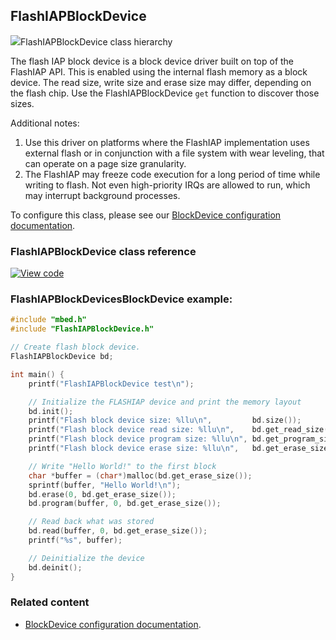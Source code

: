 ## FlashIAPBlockDevice

<span class="images">![](https://os.mbed.com/docs/v5.10/mbed-os-api-doxy/class_flash_i_a_p_block_device.png)<span>FlashIAPBlockDevice class hierarchy</span></span>

The flash IAP block device is a block device driver built on top of the FlashIAP API. This is enabled using the internal flash memory as a block device. The read size, write size and erase size may differ, depending on the flash chip. Use the FlashIAPBlockDevice `get` function to discover those sizes.

Additional notes:

1. Use this driver on platforms where the FlashIAP implementation uses external flash or in conjunction with a file system with wear leveling, that can operate on a page size granularity.
1. The FlashIAP may freeze code execution for a long period of time while writing to flash. Not even high-priority IRQs are allowed to run, which may interrupt background processes.

To configure this class, please see our [BlockDevice configuration documentation](/docs/v5.10/reference/configuration-storage.html#blockdevice-default-configuration).

### FlashIAPBlockDevice class reference

[![View code](https://www.mbed.com/embed/?type=library)](https://os.mbed.com/docs/v5.10/mbed-os-api-doxy/class_flash_i_a_p_block_device.html)

### FlashIAPBlockDevicesBlockDevice example:

``` cpp
#include "mbed.h"
#include "FlashIAPBlockDevice.h"

// Create flash block device.
FlashIAPBlockDevice bd;

int main() {
    printf("FlashIAPBlockDevice test\n");

    // Initialize the FLASHIAP device and print the memory layout
    bd.init();
    printf("Flash block device size: %llu\n",         bd.size());
    printf("Flash block device read size: %llu\n",    bd.get_read_size());
    printf("Flash block device program size: %llu\n", bd.get_program_size());
    printf("Flash block device erase size: %llu\n",   bd.get_erase_size());

    // Write "Hello World!" to the first block
    char *buffer = (char*)malloc(bd.get_erase_size());
    sprintf(buffer, "Hello World!\n");
    bd.erase(0, bd.get_erase_size());
    bd.program(buffer, 0, bd.get_erase_size());

    // Read back what was stored
    bd.read(buffer, 0, bd.get_erase_size());
    printf("%s", buffer);

    // Deinitialize the device
    bd.deinit();
}
```

### Related content

- [BlockDevice configuration documentation](/docs/v5.10/reference/configuration-storage.html#blockdevice-default-configuration).
